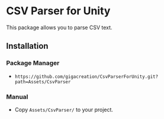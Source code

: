 # CSV Parser for Unity

This package allows you to parse CSV text.

## Installation

### Package Manager

- `https://github.com/gigacreation/CsvParserForUnity.git?path=Assets/CsvParser`

### Manual

- Copy `Assets/CsvParser/` to your project.
